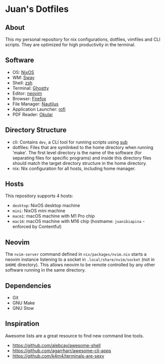 # Juan's Dotfiles

## About

This my personal repository for nix configurations, dotfiles, vimfiles and CLI scripts.
They are optimized for high productivity in the terminal.

## Software

- OS: [NixOS](https://nixos.org/)
- WM: [Sway](https://swaywm.org/)
- Shell: [zsh](https://wiki.archlinux.org/title/Zsh)
- Terminal: [Ghostty](https://ghostty.org/)
- Editor: [neovim](https://neovim.io/)
- Browser: [Firefox](https://www.mozilla.org/en-US/firefox/developer/)
- File Manager: [Nautilus](https://apps.gnome.org/Nautilus/)
- Application Launcher: [rofi](https://github.com/davatorium/rofi)
- PDF Reader: [Okular](https://okular.kde.org)

## Directory Structure

- cli: Contains `dev`, a CLI tool for running scripts using [sub](https://github.com/juanibiapina/sub)
- dotfiles: Files that are symlinked to the home directory when running 'make'. The first level directory is the name of the software (for separating files for specific programs) and inside this directory files should match the target directory structure in the home directory.
- nix: Nix configuration for all hosts, including home manager.

## Hosts

This repository supports 4 hosts:
- `desktop`: NixOS desktop machine
- `mini`: NixOS mini machine
- `macm1`: macOS machine with M1 Pro chip
- `mac16`: macOS machine with M16 chip (hostname: `juanibiapina` - enforced by Contentful)

## Neovim

The `nvim-server` command defined in `nix/packages/nvim.nix` starts a neovim instance listening to a socket in `.local/share/nvim/socket` (not in `$HOME` directory). This allows neovim to be remote controlled by any other software running in the same directory.

## Dependencies

- Git
- GNU Make
- GNU Stow

## Inspiration

Awesome lists are a great resource to find new command line tools.

- https://github.com/alebcay/awesome-shell
- https://github.com/agarrharr/awesome-cli-apps
- https://github.com/k4m4/terminals-are-sexy
